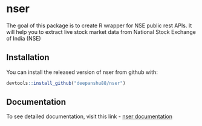 
# nser

<!-- badges: start -->
<!-- badges: end -->

The goal of this package is to create R wrapper for NSE public rest APIs. It will help you to extract live stock market data from National Stock Exchange of India (NSE)

## Installation

You can install the released version of nser from github with:

``` r
devtools::install_github("deepanshu88/nser")
```

## Documentation
To see detailed documentation, visit this link - [nser documentation](https://www.listendata.com/2021/08/get-live-stock-market-data-from-nse.html)

